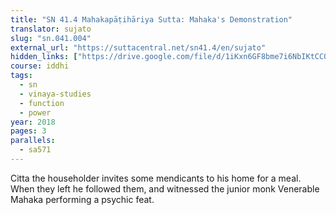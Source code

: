 ```yaml
---
title: "SN 41.4 Mahakapāṭihāriya Sutta: Mahaka's Demonstration"
translator: sujato
slug: "sn.041.004"
external_url: "https://suttacentral.net/sn41.4/en/sujato"
hidden_links: ["https://drive.google.com/file/d/1iKxn6GF8bme7i6NbIKtCCQO-nGI2oLvj"]
course: iddhi
tags:
  - sn
  - vinaya-studies
  - function
  - power
year: 2018
pages: 3
parallels:
  - sa571
---
```


Citta the householder invites some mendicants to his home for a meal. When they left he followed them, and witnessed the junior monk Venerable Mahaka performing a psychic feat.

